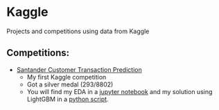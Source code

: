# Kaggle
Projects and competitions using data from Kaggle

## Competitions:
- [Santander Customer Transaction Prediction](santander-customer-transaction-prediction)
  - My first Kaggle competition
  - Got a silver medal (293/8802)
  - You will find my EDA in a [jupyter notebook](santander-customer-transaction-prediction/EDA_notebook.ipynb) and my solution using LightGBM in a [python script](santander-customer-transaction-prediction/lgb_script.py).
